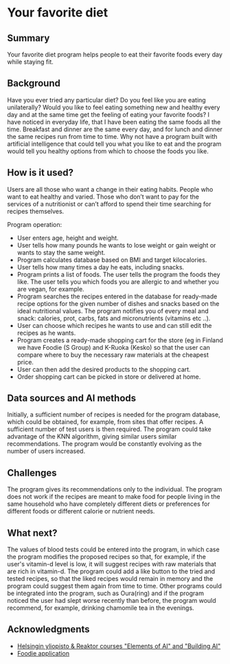 # Your favorite diet


## Summary

Your favorite diet program helps people to eat their favorite foods every day while staying fit.



## Background

Have you ever tried any particular diet? Do you feel like you are eating unilaterally? Would you like to feel eating something new and healthy every day and at the same time get the feeling of eating your favorite foods? I have noticed in everyday life, that I have been eating the same foods all the time. Breakfast and dinner are the same every day, and for lunch and dinner the same recipes run from time to time. Why not have a program built with artificial intelligence that could tell you what you like to eat and the program would tell you healthy options from which to choose the foods you like.



## How is it used?

Users are all those who want a change in their eating habits. People who want to eat healthy and varied. Those who don’t want to pay for the services of a nutritionist or can’t afford to spend their time searching for recipes themselves.

Program operation:
- User enters age, height and weight.
- User tells how many pounds he wants to lose weight or gain weight or wants to stay the same weight.
- Program calculates database based on BMI and target kilocalories.
- User tells how many times a day he eats, including snacks.
- Program prints a list of foods. The user tells the program the foods they like. The user tells you which foods you are allergic to and whether you are vegan, for example.
- Program searches the recipes entered in the database for ready-made recipe options for the given number of dishes and snacks based on the ideal nutritional values. The      program notifies you of every meal and snack: calories, prot, carbs, fats and micronutrients (vitamins etc ..).
- User can choose which recipes he wants to use and can still edit the recipes as he wants.
- Program creates a ready-made shopping cart for the store (eg in Finland we have Foodie (S Group) and K-Ruoka (Kesko) so that the user can compare where to buy the necessary raw materials at the cheapest price.
- User can then add the desired products to the shopping cart.
- Order shopping cart can be picked in store or delivered at home.



## Data sources and AI methods

Initially, a sufficient number of recipes is needed for the program database, which could be obtained, for example, from sites that offer recipes. A sufficient number of test users is then required. The program could take advantage of the KNN algorithm, giving similar users similar recommendations. The program would be constantly evolving as the number of users increased.



## Challenges

The program gives its recommendations only to the individual. The program does not work if the recipes are meant to make food for people living in the same household who have completely different diets or preferences for different foods or different calorie or nutrient needs.



## What next?

The values of blood tests could be entered into the program, in which case the program modifies the proposed recipes so that, for example, if the user's vitamin-d level is low, it will suggest recipes with raw materials that are rich in vitamin-d. The program could add a like button to the tried and tested recipes, so that the liked recipes would remain in memory and the program could suggest them again from time to time. Other programs could be integrated into the program, such as Oura(ring) and if the program noticed the user had slept worse recently than before, the program would recommend, for example, drinking chamomile tea in the evenings.



## Acknowledgments

- [Helsingin yliopisto & Reaktor courses "Elements of AI" and "Building AI"](https://www.elementsofai.com/)
- [Foodie application](https://play.google.com/store/apps/details?id=fi.foodie.Foodie&hl=fi&gl=US)
